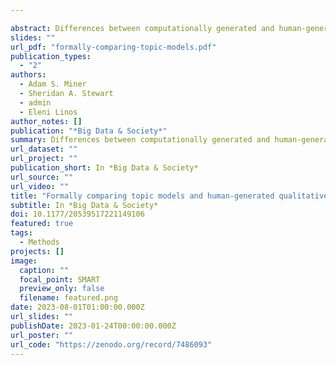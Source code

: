 ```yaml
---

abstract: Differences between computationally generated and human-generated themes in unstructured text are important to understand yet difficult to assess formally. In this study, we bridge these approaches through two contributions. First, we formally compare a primarily computational approach, topic modeling, to a primarily human-driven approach, qualitative thematic coding, in an impactful context - physician mothers’ experience of workplace discrimination. Second, we compare our chosen topic model to a principled alternative topic model to make explicit study design decisions meriting consideration in future research. By formally contrasting computationally generated (i.e. topic modeling) and human-generated (i.e. thematic coding) knowledge, we shed light on issues of interest to several audiences, notably computational social scientists who wish to understand study design tradeoffs, and qualitative researchers who may wish to leverage computational methods to improve the speed and reproducibility of labor-intensive coding. Although useful in other domains, we highlight the value of fast, reproducible methods to better understand experiences of workplace discrimination.
slides: ""
url_pdf: "formally-comparing-topic-models.pdf"
publication_types:
  - "2"
authors:
  - Adam S. Miner
  - Sheridan A. Stewart
  - admin
  - Eleni Linos
author_notes: []
publication: "*Big Data & Society*"
summary: Differences between computationally generated and human-generated themes in unstructured text are important to understand yet difficult to assess formally. In this study, we bridge these approaches, comparing topic models to hand-generated categories and comparing two different topic modelling solutions.
url_dataset: ""
url_project: ""
publication_short: In *Big Data & Society*
url_source: ""
url_video: ""
title: "Formally comparing topic models and human-generated qualitative coding of physician mothers’ experiences of workplace discrimination"
subtitle: In *Big Data & Society*
doi: 10.1177/20539517221149106
featured: true
tags:
  - Methods
projects: []
image:
  caption: ""
  focal_point: SMART
  preview_only: false
  filename: featured.png
date: 2023-08-01T01:00:00.000Z
url_slides: ""
publishDate: 2023-01-24T00:00:00.000Z
url_poster: ""
url_code: "https://zenodo.org/record/7486093"
---
```


